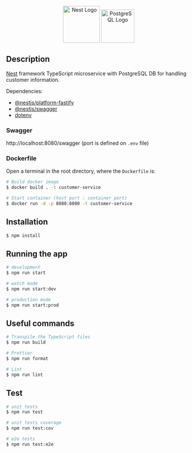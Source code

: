 <p align="center">
  <a href="http://nestjs.com/" target="blank"><img src="https://nestjs.com/img/logo-small.svg" width="100" alt="Nest Logo" /></a>
  <a href="https://www.postgresql.org/" target="blank"><img src="https://www.postgresql.org/media/img/about/press/elephant.png" width="90" alt="PostgreSQL Logo" /></a>
</p>

## Description

[Nest](https://github.com/nestjs/nest) framework TypeScript microservice with PostgreSQL DB for handling customer information. 

Dependencies:
- [@nestjs/platform-fastify](https://docs.nestjs.com/techniques/performance)
- [@nestjs/swagger](https://docs.nestjs.com/openapi/introduction)
- [dotenv](https://www.dotenv.org/)

### Swagger

http://localhost:8080/swagger (port is defined on `.env` file)

### Dockerfile

Open a terminal in the root directory, where the `Dockerfile` is:

```bash
# Build docker image
$ docker build . -t customer-service

# Start container (host port : container port)
$ docker run -d -p 8080:8080 -t customer-service
```

## Installation

```bash
$ npm install
```

## Running the app

```bash
# development
$ npm run start

# watch mode
$ npm run start:dev

# production mode
$ npm run start:prod
```

## Useful commands

```bash
# Transpile the TypeScript files
$ npm run build

# Prettier
$ npm run format

# Lint
$ npm run lint
```
## Test

```bash
# unit tests
$ npm run test

# unit tests coverage
$ npm run test:cov

# e2e tests
$ npm run test:e2e
```
